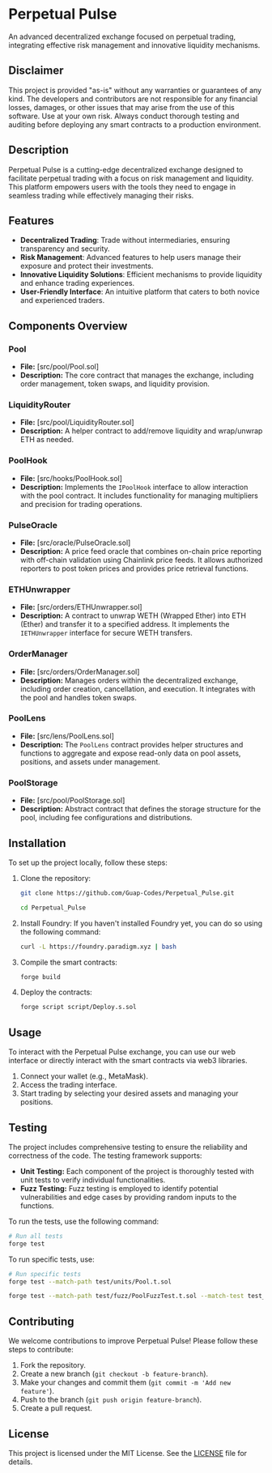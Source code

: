 # Perpetual Pulse

An advanced decentralized exchange focused on perpetual trading, integrating effective risk management and innovative liquidity mechanisms.

## Disclaimer

This project is provided "as-is" without any warranties or guarantees of any kind. The developers and contributors are not responsible for any financial losses, damages, or other issues that may arise from the use of this software. Use at your own risk. Always conduct thorough testing and auditing before deploying any smart contracts to a production environment.

## Description

Perpetual Pulse is a cutting-edge decentralized exchange designed to facilitate perpetual trading with a focus on risk management and liquidity. This platform empowers users with the tools they need to engage in seamless trading while effectively managing their risks.

## Features

- **Decentralized Trading**: Trade without intermediaries, ensuring transparency and security.
- **Risk Management**: Advanced features to help users manage their exposure and protect their investments.
- **Innovative Liquidity Solutions**: Efficient mechanisms to provide liquidity and enhance trading experiences.
- **User-Friendly Interface**: An intuitive platform that caters to both novice and experienced traders.

## Components Overview

### Pool
- **File:** [src/pool/Pool.sol]
- **Description:** The core contract that manages the exchange, including order management, token swaps, and liquidity provision.

### LiquidityRouter
- **File:** [src/pool/LiquidityRouter.sol]
- **Description:** A helper contract to add/remove liquidity and wrap/unwrap ETH as needed.

### PoolHook
- **File:** [src/hooks/PoolHook.sol]
- **Description:** Implements the `IPoolHook` interface to allow interaction with the pool contract. It includes functionality for managing multipliers and precision for trading operations.

### PulseOracle
- **File:** [src/oracle/PulseOracle.sol]
- **Description:** A price feed oracle that combines on-chain price reporting with off-chain validation using Chainlink price feeds. It allows authorized reporters to post token prices and provides price retrieval functions.

### ETHUnwrapper
- **File:** [src/orders/ETHUnwrapper.sol]
- **Description:** A contract to unwrap WETH (Wrapped Ether) into ETH (Ether) and transfer it to a specified address. It implements the `IETHUnwrapper` interface for secure WETH transfers.

### OrderManager
- **File:** [src/orders/OrderManager.sol]
- **Description:** Manages orders within the decentralized exchange, including order creation, cancellation, and execution. It integrates with the pool and handles token swaps.

### PoolLens
- **File:** [src/lens/PoolLens.sol]
- **Description:** The `PoolLens` contract provides helper structures and functions to aggregate and expose read-only data on pool assets, positions, and assets under management.

### PoolStorage
- **File:** [src/pool/PoolStorage.sol]
- **Description:** Abstract contract that defines the storage structure for the pool, including fee configurations and distributions.


## Installation

To set up the project locally, follow these steps:

1. Clone the repository:
   ```bash
   git clone https://github.com/Guap-Codes/Perpetual_Pulse.git
   
   cd Perpetual_Pulse
   ```

2. Install Foundry:
   If you haven't installed Foundry yet, you can do so using the following command:
   ```bash
   curl -L https://foundry.paradigm.xyz | bash
   ```

3. Compile the smart contracts:
   ```bash
   forge build
   ```

4. Deploy the contracts:
   ```bash
   forge script script/Deploy.s.sol
   ```

## Usage

To interact with the Perpetual Pulse exchange, you can use our web interface or directly interact with the smart contracts via web3 libraries.

1. Connect your wallet (e.g., MetaMask).
2. Access the trading interface.
3. Start trading by selecting your desired assets and managing your positions.

## Testing

The project includes comprehensive testing to ensure the reliability and correctness of the code. The testing framework supports:

- **Unit Testing:** Each component of the project is thoroughly tested with unit tests to verify individual functionalities.
- **Fuzz Testing:** Fuzz testing is employed to identify potential vulnerabilities and edge cases by providing random inputs to the functions.

To run the tests, use the following command:
```bash
# Run all tests
forge test
```

To run specific tests, use:
```bash
# Run specific tests
forge test --match-path test/units/Pool.t.sol

forge test --match-path test/fuzz/PoolFuzzTest.t.sol --match-test test_fuzz_liquidate_long -vvvv
```

## Contributing

We welcome contributions to improve Perpetual Pulse! Please follow these steps to contribute:

1. Fork the repository.
2. Create a new branch (`git checkout -b feature-branch`).
3. Make your changes and commit them (`git commit -m 'Add new feature'`).
4. Push to the branch (`git push origin feature-branch`).
5. Create a pull request.


## License

This project is licensed under the MIT License. See the [LICENSE](LICENSE) file for details.
